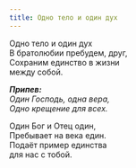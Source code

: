 ```yaml
---
title: Одно тело и один дух
---
```


Одно тело и один дух  
В братолюбии пребудем, друг,  
Сохраним единство в жизни  
между собой.

*__Припев:__  
Один Господь, одна вера,  
Одно крещение для всех.*

Один Бог и Отец один,  
Пребывает на века един.  
Подаёт пример единства  
для нас с тобой.
